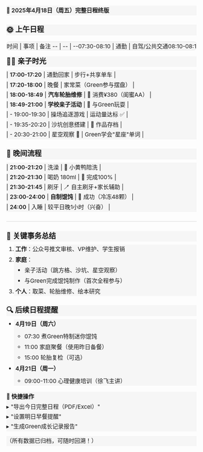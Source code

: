 <html>
<body>
<!--StartFragment--><p style="margin: 0px 0px 0.75rem; padding: 0px; border: 0px; font: 400 15px / 1.75 -apple-system, BlinkMacSystemFont, &quot;Segoe UI&quot;, &quot;PingFang SC&quot;, Roboto, Ubuntu, &quot;Helvetica Neue&quot;, Helvetica, Arial, &quot;Hiragino Sans GB&quot;, &quot;Microsoft YaHei UI&quot;, &quot;Microsoft YaHei&quot;, &quot;Source Han Sans CN&quot;, sans-serif; vertical-align: baseline; word-break: break-word; overflow-wrap: break-word; color: rgba(0, 0, 0, 0.9); letter-spacing: normal; orphans: 2; text-align: start; text-indent: 0px; text-transform: none; widows: 2; word-spacing: 0px; -webkit-text-stroke-width: 0px; white-space: normal; background-color: rgb(246, 246, 246); text-decoration-thickness: initial; text-decoration-style: initial; text-decoration-color: initial;"><strong style="margin: 0px; padding: 0px; border: 0px; font-style: inherit; font-variant: inherit; font-weight: 600; font-stretch: inherit; font-size: inherit; line-height: inherit; font-optical-sizing: inherit; font-size-adjust: inherit; font-kerning: inherit; font-feature-settings: inherit; font-variation-settings: inherit; font-family: -apple-system, BlinkMacSystemFont, &quot;Segoe UI&quot;, &quot;PingFang SC&quot;, &quot;Microsoft YaHei&quot;; vertical-align: baseline;">📅 2025年4月18日（周五）完整日程终版</strong>​</p><h3 style="margin: 1.5rem 0px 0.5rem; padding: 0px; border: 0px; font: 600 1.1875rem / 1.5 -apple-system, BlinkMacSystemFont, &quot;Segoe UI&quot;, &quot;PingFang SC&quot;, Roboto, Ubuntu, &quot;Helvetica Neue&quot;, Helvetica, Arial, &quot;Hiragino Sans GB&quot;, &quot;Microsoft YaHei UI&quot;, &quot;Microsoft YaHei&quot;, &quot;Source Han Sans CN&quot;, sans-serif; vertical-align: baseline; color: rgba(0, 0, 0, 0.9); letter-spacing: normal; orphans: 2; text-align: start; text-indent: 0px; text-transform: none; widows: 2; word-spacing: 0px; -webkit-text-stroke-width: 0px; white-space: normal; background-color: rgb(246, 246, 246); text-decoration-thickness: initial; text-decoration-style: initial; text-decoration-color: initial;">​<strong style="margin: 0px; padding: 0px; border: 0px; font-style: inherit; font-variant: inherit; font-weight: 600; font-stretch: inherit; font-size: inherit; line-height: inherit; font-optical-sizing: inherit; font-size-adjust: inherit; font-kerning: inherit; font-feature-settings: inherit; font-variation-settings: inherit; font-family: -apple-system, BlinkMacSystemFont, &quot;Segoe UI&quot;, &quot;PingFang SC&quot;, &quot;Microsoft YaHei&quot;; vertical-align: baseline;">🌞 上午日程</strong>​</h3><div class="hyc-common-markdown__table-wrapper" data-has-scroll="false" style="margin: 1rem 0px; padding: 0px; border-width: 1px; border-style: solid; border-color: rgba(0, 0, 0, 0.08); border-image: none 100% / 1 / 0 stretch; font-style: normal; font-variant-ligatures: normal; font-variant-caps: normal; font-variant-numeric: inherit; font-variant-east-asian: inherit; font-variant-alternates: inherit; font-variant-position: inherit; font-variant-emoji: inherit; font-weight: 400; font-stretch: inherit; font-size: 15px; line-height: inherit; font-optical-sizing: inherit; font-size-adjust: inherit; font-kerning: inherit; font-feature-settings: inherit; font-variation-settings: inherit; font-family: -apple-system, BlinkMacSystemFont, &quot;Segoe UI&quot;, &quot;PingFang SC&quot;, &quot;Microsoft YaHei&quot;; vertical-align: baseline; overflow: auto hidden; white-space: nowrap; border-radius: 0.5rem; color: rgba(0, 0, 0, 0.9); letter-spacing: normal; orphans: 2; text-align: start; text-indent: 0px; text-transform: none; widows: 2; word-spacing: 0px; -webkit-text-stroke-width: 0px; background-color: rgb(246, 246, 246); text-decoration-thickness: initial; text-decoration-style: initial; text-decoration-color: initial;">
时间 | 事项 | 备注
-- | -- | --
​07:30-08:10​ | 通勤 | 自驾/公共交通
​08:10-08:15​ | 早餐 | 单位食堂
​08:15-09:00​ | 审核公众号推文（第2篇/周） | ✅ 已完成
​09:00-09:30​ | 准备周六餐食 | 压缩至20分钟完成
​09:30-10:30​ | 处理学生报销及证明材料 | ✅ 归档
​10:30-11:00​ | 机动时间 | 休息/回复邮件

</div><h3 style="margin: 1rem 0px 0.5rem; padding: 0px; border: 0px; font: 600 1.1875rem / 1.5 -apple-system, BlinkMacSystemFont, &quot;Segoe UI&quot;, &quot;PingFang SC&quot;, Roboto, Ubuntu, &quot;Helvetica Neue&quot;, Helvetica, Arial, &quot;Hiragino Sans GB&quot;, &quot;Microsoft YaHei UI&quot;, &quot;Microsoft YaHei&quot;, &quot;Source Han Sans CN&quot;, sans-serif; vertical-align: baseline; color: rgba(0, 0, 0, 0.9); letter-spacing: normal; orphans: 2; text-align: start; text-indent: 0px; text-transform: none; widows: 2; word-spacing: 0px; -webkit-text-stroke-width: 0px; white-space: normal; background-color: rgb(246, 246, 246); text-decoration-thickness: initial; text-decoration-style: initial; text-decoration-color: initial;">​<strong style="margin: 0px; padding: 0px; border: 0px; font-style: inherit; font-variant: inherit; font-weight: 600; font-stretch: inherit; font-size: inherit; line-height: inherit; font-optical-sizing: inherit; font-size-adjust: inherit; font-kerning: inherit; font-feature-settings: inherit; font-variation-settings: inherit; font-family: -apple-system, BlinkMacSystemFont, &quot;Segoe UI&quot;, &quot;PingFang SC&quot;, &quot;Microsoft YaHei&quot;; vertical-align: baseline;">👩👧 亲子时光</strong>​</h3><p style="margin: 0.5rem 0px 0.75rem; padding: 0px; border: 0px; font: 400 15px / 1.75 -apple-system, BlinkMacSystemFont, &quot;Segoe UI&quot;, &quot;PingFang SC&quot;, Roboto, Ubuntu, &quot;Helvetica Neue&quot;, Helvetica, Arial, &quot;Hiragino Sans GB&quot;, &quot;Microsoft YaHei UI&quot;, &quot;Microsoft YaHei&quot;, &quot;Source Han Sans CN&quot;, sans-serif; vertical-align: baseline; word-break: break-word; overflow-wrap: break-word; color: rgba(0, 0, 0, 0.9); letter-spacing: normal; orphans: 2; text-align: start; text-indent: 0px; text-transform: none; widows: 2; word-spacing: 0px; -webkit-text-stroke-width: 0px; white-space: normal; background-color: rgb(246, 246, 246); text-decoration-thickness: initial; text-decoration-style: initial; text-decoration-color: initial;">| ​<strong style="margin: 0px; padding: 0px; border: 0px; font-style: inherit; font-variant: inherit; font-weight: 600; font-stretch: inherit; font-size: inherit; line-height: inherit; font-optical-sizing: inherit; font-size-adjust: inherit; font-kerning: inherit; font-feature-settings: inherit; font-variation-settings: inherit; font-family: -apple-system, BlinkMacSystemFont, &quot;Segoe UI&quot;, &quot;PingFang SC&quot;, &quot;Microsoft YaHei&quot;; vertical-align: baseline;">17:00-17:20</strong>​ | 通勤回家 | 步行+共享单车 |<br>| ​<strong style="margin: 0px; padding: 0px; border: 0px; font-style: inherit; font-variant: inherit; font-weight: 600; font-stretch: inherit; font-size: inherit; line-height: inherit; font-optical-sizing: inherit; font-size-adjust: inherit; font-kerning: inherit; font-feature-settings: inherit; font-variation-settings: inherit; font-family: -apple-system, BlinkMacSystemFont, &quot;Segoe UI&quot;, &quot;PingFang SC&quot;, &quot;Microsoft YaHei&quot;; vertical-align: baseline;">17:20-18:00</strong>​ | 晚餐 | 家常菜（Green参与摆盘） |<br>| ​<strong style="margin: 0px; padding: 0px; border: 0px; font-style: inherit; font-variant: inherit; font-weight: 600; font-stretch: inherit; font-size: inherit; line-height: inherit; font-optical-sizing: inherit; font-size-adjust: inherit; font-kerning: inherit; font-feature-settings: inherit; font-variation-settings: inherit; font-family: -apple-system, BlinkMacSystemFont, &quot;Segoe UI&quot;, &quot;PingFang SC&quot;, &quot;Microsoft YaHei&quot;; vertical-align: baseline;">18:00-18:49</strong>​ | ​<strong style="margin: 0px; padding: 0px; border: 0px; font-style: inherit; font-variant: inherit; font-weight: 600; font-stretch: inherit; font-size: inherit; line-height: inherit; font-optical-sizing: inherit; font-size-adjust: inherit; font-kerning: inherit; font-feature-settings: inherit; font-variation-settings: inherit; font-family: -apple-system, BlinkMacSystemFont, &quot;Segoe UI&quot;, &quot;PingFang SC&quot;, &quot;Microsoft YaHei&quot;; vertical-align: baseline;">汽车轮胎维修</strong>​ | 🔧 消费¥380（闺蜜AA） |<br>| ​<strong style="margin: 0px; padding: 0px; border: 0px; font-style: inherit; font-variant: inherit; font-weight: 600; font-stretch: inherit; font-size: inherit; line-height: inherit; font-optical-sizing: inherit; font-size-adjust: inherit; font-kerning: inherit; font-feature-settings: inherit; font-variation-settings: inherit; font-family: -apple-system, BlinkMacSystemFont, &quot;Segoe UI&quot;, &quot;PingFang SC&quot;, &quot;Microsoft YaHei&quot;; vertical-align: baseline;">18:49-21:00</strong>​ | ​<strong style="margin: 0px; padding: 0px; border: 0px; font-style: inherit; font-variant: inherit; font-weight: 600; font-stretch: inherit; font-size: inherit; line-height: inherit; font-optical-sizing: inherit; font-size-adjust: inherit; font-kerning: inherit; font-feature-settings: inherit; font-variation-settings: inherit; font-family: -apple-system, BlinkMacSystemFont, &quot;Segoe UI&quot;, &quot;PingFang SC&quot;, &quot;Microsoft YaHei&quot;; vertical-align: baseline;">学校亲子活动</strong>​ | 👧 与Green玩耍 |<br>| - 19:00-19:30 | 操场追逐游戏 | 运动量达标 ✅ |<br>| - 19:35-20:20 | 沙坑创意搭建 | 📸 作品存档 |<br>| - 20:30-21:00 | 星空观察 🌠 | Green学会"星座"单词 |</p><h3 style="margin: 1.5rem 0px 0.5rem; padding: 0px; border: 0px; font: 600 1.1875rem / 1.5 -apple-system, BlinkMacSystemFont, &quot;Segoe UI&quot;, &quot;PingFang SC&quot;, Roboto, Ubuntu, &quot;Helvetica Neue&quot;, Helvetica, Arial, &quot;Hiragino Sans GB&quot;, &quot;Microsoft YaHei UI&quot;, &quot;Microsoft YaHei&quot;, &quot;Source Han Sans CN&quot;, sans-serif; vertical-align: baseline; color: rgba(0, 0, 0, 0.9); letter-spacing: normal; orphans: 2; text-align: start; text-indent: 0px; text-transform: none; widows: 2; word-spacing: 0px; -webkit-text-stroke-width: 0px; white-space: normal; background-color: rgb(246, 246, 246); text-decoration-thickness: initial; text-decoration-style: initial; text-decoration-color: initial;">​<strong style="margin: 0px; padding: 0px; border: 0px; font-style: inherit; font-variant: inherit; font-weight: 600; font-stretch: inherit; font-size: inherit; line-height: inherit; font-optical-sizing: inherit; font-size-adjust: inherit; font-kerning: inherit; font-feature-settings: inherit; font-variation-settings: inherit; font-family: -apple-system, BlinkMacSystemFont, &quot;Segoe UI&quot;, &quot;PingFang SC&quot;, &quot;Microsoft YaHei&quot;; vertical-align: baseline;">🌙 晚间流程</strong>​</h3><p style="margin: 0.5rem 0px 0.75rem; padding: 0px; border: 0px; font: 400 15px / 1.75 -apple-system, BlinkMacSystemFont, &quot;Segoe UI&quot;, &quot;PingFang SC&quot;, Roboto, Ubuntu, &quot;Helvetica Neue&quot;, Helvetica, Arial, &quot;Hiragino Sans GB&quot;, &quot;Microsoft YaHei UI&quot;, &quot;Microsoft YaHei&quot;, &quot;Source Han Sans CN&quot;, sans-serif; vertical-align: baseline; word-break: break-word; overflow-wrap: break-word; color: rgba(0, 0, 0, 0.9); letter-spacing: normal; orphans: 2; text-align: start; text-indent: 0px; text-transform: none; widows: 2; word-spacing: 0px; -webkit-text-stroke-width: 0px; white-space: normal; background-color: rgb(246, 246, 246); text-decoration-thickness: initial; text-decoration-style: initial; text-decoration-color: initial;">| ​<strong style="margin: 0px; padding: 0px; border: 0px; font-style: inherit; font-variant: inherit; font-weight: 600; font-stretch: inherit; font-size: inherit; line-height: inherit; font-optical-sizing: inherit; font-size-adjust: inherit; font-kerning: inherit; font-feature-settings: inherit; font-variation-settings: inherit; font-family: -apple-system, BlinkMacSystemFont, &quot;Segoe UI&quot;, &quot;PingFang SC&quot;, &quot;Microsoft YaHei&quot;; vertical-align: baseline;">21:00-21:20</strong>​ | 洗澡 | 🛁 小黄鸭陪洗 |<br>| ​<strong style="margin: 0px; padding: 0px; border: 0px; font-style: inherit; font-variant: inherit; font-weight: 600; font-stretch: inherit; font-size: inherit; line-height: inherit; font-optical-sizing: inherit; font-size-adjust: inherit; font-kerning: inherit; font-feature-settings: inherit; font-variation-settings: inherit; font-family: -apple-system, BlinkMacSystemFont, &quot;Segoe UI&quot;, &quot;PingFang SC&quot;, &quot;Microsoft YaHei&quot;; vertical-align: baseline;">21:20-21:30</strong>​ | 喝奶 180ml | 🥛 完成100% |<br>| ​<strong style="margin: 0px; padding: 0px; border: 0px; font-style: inherit; font-variant: inherit; font-weight: 600; font-stretch: inherit; font-size: inherit; line-height: inherit; font-optical-sizing: inherit; font-size-adjust: inherit; font-kerning: inherit; font-feature-settings: inherit; font-variation-settings: inherit; font-family: -apple-system, BlinkMacSystemFont, &quot;Segoe UI&quot;, &quot;PingFang SC&quot;, &quot;Microsoft YaHei&quot;; vertical-align: baseline;">21:30-21:45</strong>​ | 刷牙 | 🪥 自主刷牙+家长辅助 |<br>| ​<strong style="margin: 0px; padding: 0px; border: 0px; font-style: inherit; font-variant: inherit; font-weight: 600; font-stretch: inherit; font-size: inherit; line-height: inherit; font-optical-sizing: inherit; font-size-adjust: inherit; font-kerning: inherit; font-feature-settings: inherit; font-variation-settings: inherit; font-family: -apple-system, BlinkMacSystemFont, &quot;Segoe UI&quot;, &quot;PingFang SC&quot;, &quot;Microsoft YaHei&quot;; vertical-align: baseline;">23:00-24:00</strong>​ | ​<strong style="margin: 0px; padding: 0px; border: 0px; font-style: inherit; font-variant: inherit; font-weight: 600; font-stretch: inherit; font-size: inherit; line-height: inherit; font-optical-sizing: inherit; font-size-adjust: inherit; font-kerning: inherit; font-feature-settings: inherit; font-variation-settings: inherit; font-family: -apple-system, BlinkMacSystemFont, &quot;Segoe UI&quot;, &quot;PingFang SC&quot;, &quot;Microsoft YaHei&quot;; vertical-align: baseline;">自制馄饨</strong>​ | 🥟 成功（冷冻48颗） |<br>| ​<strong style="margin: 0px; padding: 0px; border: 0px; font-style: inherit; font-variant: inherit; font-weight: 600; font-stretch: inherit; font-size: inherit; line-height: inherit; font-optical-sizing: inherit; font-size-adjust: inherit; font-kerning: inherit; font-feature-settings: inherit; font-variation-settings: inherit; font-family: -apple-system, BlinkMacSystemFont, &quot;Segoe UI&quot;, &quot;PingFang SC&quot;, &quot;Microsoft YaHei&quot;; vertical-align: baseline;">24:00</strong>​ | 入睡 | 较平日晚1小时（兴奋） |</p><hr style="margin: 1.5rem 0px; border-color: unset; border-style: solid; border-width: 1px 0px 0px; border-image: none 100% / 1 / 0 stretch; background: none rgb(246, 246, 246); color: rgba(0, 0, 0, 0.1); font-family: -apple-system, BlinkMacSystemFont, &quot;Segoe UI&quot;, &quot;PingFang SC&quot;, &quot;Microsoft YaHei&quot;; font-size: 15px; font-style: normal; font-variant-ligatures: normal; font-variant-caps: normal; font-weight: 400; letter-spacing: normal; orphans: 2; text-align: start; text-indent: 0px; text-transform: none; widows: 2; word-spacing: 0px; -webkit-text-stroke-width: 0px; white-space: normal; text-decoration-thickness: initial; text-decoration-style: initial; text-decoration-color: initial;"><h3 style="margin: 1rem 0px 0.5rem; padding: 0px; border: 0px; font: 600 1.1875rem / 1.5 -apple-system, BlinkMacSystemFont, &quot;Segoe UI&quot;, &quot;PingFang SC&quot;, Roboto, Ubuntu, &quot;Helvetica Neue&quot;, Helvetica, Arial, &quot;Hiragino Sans GB&quot;, &quot;Microsoft YaHei UI&quot;, &quot;Microsoft YaHei&quot;, &quot;Source Han Sans CN&quot;, sans-serif; vertical-align: baseline; color: rgba(0, 0, 0, 0.9); letter-spacing: normal; orphans: 2; text-align: start; text-indent: 0px; text-transform: none; widows: 2; word-spacing: 0px; -webkit-text-stroke-width: 0px; white-space: normal; background-color: rgb(246, 246, 246); text-decoration-thickness: initial; text-decoration-style: initial; text-decoration-color: initial;">​<strong style="margin: 0px; padding: 0px; border: 0px; font-style: inherit; font-variant: inherit; font-weight: 600; font-stretch: inherit; font-size: inherit; line-height: inherit; font-optical-sizing: inherit; font-size-adjust: inherit; font-kerning: inherit; font-feature-settings: inherit; font-variation-settings: inherit; font-family: -apple-system, BlinkMacSystemFont, &quot;Segoe UI&quot;, &quot;PingFang SC&quot;, &quot;Microsoft YaHei&quot;; vertical-align: baseline;">📌 关键事务总结</strong>​</h3><ol style="margin: 0.5rem 0px 1rem 1.25rem; padding: 0px; border: 0px; font-style: normal; font-variant-ligatures: normal; font-variant-caps: normal; font-variant-numeric: inherit; font-variant-east-asian: inherit; font-variant-alternates: inherit; font-variant-position: inherit; font-variant-emoji: inherit; font-weight: 400; font-stretch: inherit; font-size: 15px; line-height: inherit; font-optical-sizing: inherit; font-size-adjust: inherit; font-kerning: inherit; font-feature-settings: inherit; font-variation-settings: inherit; font-family: -apple-system, BlinkMacSystemFont, &quot;Segoe UI&quot;, &quot;PingFang SC&quot;, &quot;Microsoft YaHei&quot;; vertical-align: baseline; list-style: decimal; color: rgba(0, 0, 0, 0.9); letter-spacing: normal; orphans: 2; text-align: start; text-indent: 0px; text-transform: none; widows: 2; word-spacing: 0px; -webkit-text-stroke-width: 0px; white-space: normal; background-color: rgb(246, 246, 246); text-decoration-thickness: initial; text-decoration-style: initial; text-decoration-color: initial;"><li style="margin: 0px 0px 0.25rem 0.25rem; padding: 0px; border: 0px; font-style: inherit; font-variant: inherit; font-weight: 400; font-stretch: inherit; font-size: 0.9375rem; line-height: 1.6; font-optical-sizing: inherit; font-size-adjust: inherit; font-kerning: inherit; font-feature-settings: inherit; font-variation-settings: inherit; font-family: -apple-system, BlinkMacSystemFont, &quot;Segoe UI&quot;, &quot;PingFang SC&quot;, &quot;Microsoft YaHei&quot;; vertical-align: baseline; word-break: break-word; overflow-wrap: break-word;">​<strong style="margin: 0px; padding: 0px; border: 0px; font-style: inherit; font-variant: inherit; font-weight: 600; font-stretch: inherit; font-size: inherit; line-height: inherit; font-optical-sizing: inherit; font-size-adjust: inherit; font-kerning: inherit; font-feature-settings: inherit; font-variation-settings: inherit; font-family: -apple-system, BlinkMacSystemFont, &quot;Segoe UI&quot;, &quot;PingFang SC&quot;, &quot;Microsoft YaHei&quot;; vertical-align: baseline;">工作</strong>​：公众号推文审核、VP维护、学生报销</li><li style="margin: 0px 0px 0.25rem 0.25rem; padding: 0px; border: 0px; font-style: inherit; font-variant: inherit; font-weight: 400; font-stretch: inherit; font-size: 0.9375rem; line-height: 1.6; font-optical-sizing: inherit; font-size-adjust: inherit; font-kerning: inherit; font-feature-settings: inherit; font-variation-settings: inherit; font-family: -apple-system, BlinkMacSystemFont, &quot;Segoe UI&quot;, &quot;PingFang SC&quot;, &quot;Microsoft YaHei&quot;; vertical-align: baseline; word-break: break-word; overflow-wrap: break-word;">​<strong style="margin: 0px; padding: 0px; border: 0px; font-style: inherit; font-variant: inherit; font-weight: 600; font-stretch: inherit; font-size: inherit; line-height: inherit; font-optical-sizing: inherit; font-size-adjust: inherit; font-kerning: inherit; font-feature-settings: inherit; font-variation-settings: inherit; font-family: -apple-system, BlinkMacSystemFont, &quot;Segoe UI&quot;, &quot;PingFang SC&quot;, &quot;Microsoft YaHei&quot;; vertical-align: baseline;">家庭</strong>​：<ul style="margin: 0.25rem 0px 0.25rem 1.25rem; padding: 0px; border: 0px; font-style: inherit; font-variant: inherit; font-weight: inherit; font-stretch: inherit; font-size: inherit; line-height: inherit; font-optical-sizing: inherit; font-size-adjust: inherit; font-kerning: inherit; font-feature-settings: inherit; font-variation-settings: inherit; font-family: -apple-system, BlinkMacSystemFont, &quot;Segoe UI&quot;, &quot;PingFang SC&quot;, &quot;Microsoft YaHei&quot;; vertical-align: baseline; list-style: disc;"><li style="margin: 0px 0px 0.25rem 0.25rem; padding: 0px; border: 0px; font-style: inherit; font-variant: inherit; font-weight: 400; font-stretch: inherit; font-size: 0.9375rem; line-height: 1.6; font-optical-sizing: inherit; font-size-adjust: inherit; font-kerning: inherit; font-feature-settings: inherit; font-variation-settings: inherit; font-family: -apple-system, BlinkMacSystemFont, &quot;Segoe UI&quot;, &quot;PingFang SC&quot;, &quot;Microsoft YaHei&quot;; vertical-align: baseline; word-break: break-word; overflow-wrap: break-word; box-sizing: border-box;">亲子活动（跳方格、沙坑、星空观察）</li><li style="margin: 0px 0px 0px 0.25rem; padding: 0px; border: 0px; font-style: inherit; font-variant: inherit; font-weight: 400; font-stretch: inherit; font-size: 0.9375rem; line-height: 1.6; font-optical-sizing: inherit; font-size-adjust: inherit; font-kerning: inherit; font-feature-settings: inherit; font-variation-settings: inherit; font-family: -apple-system, BlinkMacSystemFont, &quot;Segoe UI&quot;, &quot;PingFang SC&quot;, &quot;Microsoft YaHei&quot;; vertical-align: baseline; word-break: break-word; overflow-wrap: break-word; box-sizing: border-box;">与Green完成馄饨制作（首次全程参与）</li></ul></li><li style="margin: 0px 0px 0px 0.25rem; padding: 0px; border: 0px; font-style: inherit; font-variant: inherit; font-weight: 400; font-stretch: inherit; font-size: 0.9375rem; line-height: 1.6; font-optical-sizing: inherit; font-size-adjust: inherit; font-kerning: inherit; font-feature-settings: inherit; font-variation-settings: inherit; font-family: -apple-system, BlinkMacSystemFont, &quot;Segoe UI&quot;, &quot;PingFang SC&quot;, &quot;Microsoft YaHei&quot;; vertical-align: baseline; word-break: break-word; overflow-wrap: break-word;">​<strong style="margin: 0px; padding: 0px; border: 0px; font-style: inherit; font-variant: inherit; font-weight: 600; font-stretch: inherit; font-size: inherit; line-height: inherit; font-optical-sizing: inherit; font-size-adjust: inherit; font-kerning: inherit; font-feature-settings: inherit; font-variation-settings: inherit; font-family: -apple-system, BlinkMacSystemFont, &quot;Segoe UI&quot;, &quot;PingFang SC&quot;, &quot;Microsoft YaHei&quot;; vertical-align: baseline;">个人</strong>​：取菜、轮胎维修、绘本研究</li></ol><h3 style="margin: 1.5rem 0px 0.5rem; padding: 0px; border: 0px; font: 600 1.1875rem / 1.5 -apple-system, BlinkMacSystemFont, &quot;Segoe UI&quot;, &quot;PingFang SC&quot;, Roboto, Ubuntu, &quot;Helvetica Neue&quot;, Helvetica, Arial, &quot;Hiragino Sans GB&quot;, &quot;Microsoft YaHei UI&quot;, &quot;Microsoft YaHei&quot;, &quot;Source Han Sans CN&quot;, sans-serif; vertical-align: baseline; color: rgba(0, 0, 0, 0.9); letter-spacing: normal; orphans: 2; text-align: start; text-indent: 0px; text-transform: none; widows: 2; word-spacing: 0px; -webkit-text-stroke-width: 0px; white-space: normal; background-color: rgb(246, 246, 246); text-decoration-thickness: initial; text-decoration-style: initial; text-decoration-color: initial;">​<strong style="margin: 0px; padding: 0px; border: 0px; font-style: inherit; font-variant: inherit; font-weight: 600; font-stretch: inherit; font-size: inherit; line-height: inherit; font-optical-sizing: inherit; font-size-adjust: inherit; font-kerning: inherit; font-feature-settings: inherit; font-variation-settings: inherit; font-family: -apple-system, BlinkMacSystemFont, &quot;Segoe UI&quot;, &quot;PingFang SC&quot;, &quot;Microsoft YaHei&quot;; vertical-align: baseline;">🔍 后续日程提醒</strong>​</h3><ul style="margin: 0.5rem 0px 1rem 1.25rem; padding: 0px; border: 0px; font-style: normal; font-variant-ligatures: normal; font-variant-caps: normal; font-variant-numeric: inherit; font-variant-east-asian: inherit; font-variant-alternates: inherit; font-variant-position: inherit; font-variant-emoji: inherit; font-weight: 400; font-stretch: inherit; font-size: 15px; line-height: inherit; font-optical-sizing: inherit; font-size-adjust: inherit; font-kerning: inherit; font-feature-settings: inherit; font-variation-settings: inherit; font-family: -apple-system, BlinkMacSystemFont, &quot;Segoe UI&quot;, &quot;PingFang SC&quot;, &quot;Microsoft YaHei&quot;; vertical-align: baseline; list-style: disc; color: rgba(0, 0, 0, 0.9); letter-spacing: normal; orphans: 2; text-align: start; text-indent: 0px; text-transform: none; widows: 2; word-spacing: 0px; -webkit-text-stroke-width: 0px; white-space: normal; background-color: rgb(246, 246, 246); text-decoration-thickness: initial; text-decoration-style: initial; text-decoration-color: initial;"><li style="margin: 0px 0px 0.25rem 0.25rem; padding: 0px; border: 0px; font-style: inherit; font-variant: inherit; font-weight: 400; font-stretch: inherit; font-size: 0.9375rem; line-height: 1.6; font-optical-sizing: inherit; font-size-adjust: inherit; font-kerning: inherit; font-feature-settings: inherit; font-variation-settings: inherit; font-family: -apple-system, BlinkMacSystemFont, &quot;Segoe UI&quot;, &quot;PingFang SC&quot;, &quot;Microsoft YaHei&quot;; vertical-align: baseline; word-break: break-word; overflow-wrap: break-word; box-sizing: border-box;"><p style="margin: 0px 0px 0.5rem; padding: 0px; border: 0px; font: 400 0.9375rem / 1.75 -apple-system, BlinkMacSystemFont, &quot;Segoe UI&quot;, &quot;PingFang SC&quot;, Roboto, Ubuntu, &quot;Helvetica Neue&quot;, Helvetica, Arial, &quot;Hiragino Sans GB&quot;, &quot;Microsoft YaHei UI&quot;, &quot;Microsoft YaHei&quot;, &quot;Source Han Sans CN&quot;, sans-serif; vertical-align: baseline; word-break: break-word; overflow-wrap: break-word;">​<strong style="margin: 0px; padding: 0px; border: 0px; font-style: inherit; font-variant: inherit; font-weight: 600; font-stretch: inherit; font-size: inherit; line-height: inherit; font-optical-sizing: inherit; font-size-adjust: inherit; font-kerning: inherit; font-feature-settings: inherit; font-variation-settings: inherit; font-family: -apple-system, BlinkMacSystemFont, &quot;Segoe UI&quot;, &quot;PingFang SC&quot;, &quot;Microsoft YaHei&quot;; vertical-align: baseline;">4月19日（周六）​</strong>​</p><ul style="margin: 0.25rem 0px 0.25rem 1.25rem; padding: 0px; border: 0px; font-style: inherit; font-variant: inherit; font-weight: inherit; font-stretch: inherit; font-size: inherit; line-height: inherit; font-optical-sizing: inherit; font-size-adjust: inherit; font-kerning: inherit; font-feature-settings: inherit; font-variation-settings: inherit; font-family: -apple-system, BlinkMacSystemFont, &quot;Segoe UI&quot;, &quot;PingFang SC&quot;, &quot;Microsoft YaHei&quot;; vertical-align: baseline; list-style: circle;"><li style="margin: 0px 0px 0.25rem 0.25rem; padding: 0px; border: 0px; font-style: inherit; font-variant: inherit; font-weight: 400; font-stretch: inherit; font-size: 0.9375rem; line-height: 1.6; font-optical-sizing: inherit; font-size-adjust: inherit; font-kerning: inherit; font-feature-settings: inherit; font-variation-settings: inherit; font-family: -apple-system, BlinkMacSystemFont, &quot;Segoe UI&quot;, &quot;PingFang SC&quot;, &quot;Microsoft YaHei&quot;; vertical-align: baseline; word-break: break-word; overflow-wrap: break-word; box-sizing: border-box;">07:30 煮Green特制迷你馄饨</li><li style="margin: 0px 0px 0.25rem 0.25rem; padding: 0px; border: 0px; font-style: inherit; font-variant: inherit; font-weight: 400; font-stretch: inherit; font-size: 0.9375rem; line-height: 1.6; font-optical-sizing: inherit; font-size-adjust: inherit; font-kerning: inherit; font-feature-settings: inherit; font-variation-settings: inherit; font-family: -apple-system, BlinkMacSystemFont, &quot;Segoe UI&quot;, &quot;PingFang SC&quot;, &quot;Microsoft YaHei&quot;; vertical-align: baseline; word-break: break-word; overflow-wrap: break-word; box-sizing: border-box;">11:00 家庭聚餐（使用昨日备餐）</li><li style="margin: 0px 0px 0px 0.25rem; padding: 0px; border: 0px; font-style: inherit; font-variant: inherit; font-weight: 400; font-stretch: inherit; font-size: 0.9375rem; line-height: 1.6; font-optical-sizing: inherit; font-size-adjust: inherit; font-kerning: inherit; font-feature-settings: inherit; font-variation-settings: inherit; font-family: -apple-system, BlinkMacSystemFont, &quot;Segoe UI&quot;, &quot;PingFang SC&quot;, &quot;Microsoft YaHei&quot;; vertical-align: baseline; word-break: break-word; overflow-wrap: break-word; box-sizing: border-box;">15:00 轮胎复检（可选）</li></ul></li><li style="margin: 0px 0px 0px 0.25rem; padding: 0px; border: 0px; font-style: inherit; font-variant: inherit; font-weight: 400; font-stretch: inherit; font-size: 0.9375rem; line-height: 1.6; font-optical-sizing: inherit; font-size-adjust: inherit; font-kerning: inherit; font-feature-settings: inherit; font-variation-settings: inherit; font-family: -apple-system, BlinkMacSystemFont, &quot;Segoe UI&quot;, &quot;PingFang SC&quot;, &quot;Microsoft YaHei&quot;; vertical-align: baseline; word-break: break-word; overflow-wrap: break-word; box-sizing: border-box;"><p style="margin: 0px 0px 0.5rem; padding: 0px; border: 0px; font: 400 0.9375rem / 1.75 -apple-system, BlinkMacSystemFont, &quot;Segoe UI&quot;, &quot;PingFang SC&quot;, Roboto, Ubuntu, &quot;Helvetica Neue&quot;, Helvetica, Arial, &quot;Hiragino Sans GB&quot;, &quot;Microsoft YaHei UI&quot;, &quot;Microsoft YaHei&quot;, &quot;Source Han Sans CN&quot;, sans-serif; vertical-align: baseline; word-break: break-word; overflow-wrap: break-word;">​<strong style="margin: 0px; padding: 0px; border: 0px; font-style: inherit; font-variant: inherit; font-weight: 600; font-stretch: inherit; font-size: inherit; line-height: inherit; font-optical-sizing: inherit; font-size-adjust: inherit; font-kerning: inherit; font-feature-settings: inherit; font-variation-settings: inherit; font-family: -apple-system, BlinkMacSystemFont, &quot;Segoe UI&quot;, &quot;PingFang SC&quot;, &quot;Microsoft YaHei&quot;; vertical-align: baseline;">4月21日（周一）​</strong>​</p><ul style="margin: 0.25rem 0px 0.25rem 1.25rem; padding: 0px; border: 0px; font-style: inherit; font-variant: inherit; font-weight: inherit; font-stretch: inherit; font-size: inherit; line-height: inherit; font-optical-sizing: inherit; font-size-adjust: inherit; font-kerning: inherit; font-feature-settings: inherit; font-variation-settings: inherit; font-family: -apple-system, BlinkMacSystemFont, &quot;Segoe UI&quot;, &quot;PingFang SC&quot;, &quot;Microsoft YaHei&quot;; vertical-align: baseline; list-style: circle;"><li style="margin: 0px 0px 0px 0.25rem; padding: 0px; border: 0px; font-style: inherit; font-variant: inherit; font-weight: 400; font-stretch: inherit; font-size: 0.9375rem; line-height: 1.6; font-optical-sizing: inherit; font-size-adjust: inherit; font-kerning: inherit; font-feature-settings: inherit; font-variation-settings: inherit; font-family: -apple-system, BlinkMacSystemFont, &quot;Segoe UI&quot;, &quot;PingFang SC&quot;, &quot;Microsoft YaHei&quot;; vertical-align: baseline; word-break: break-word; overflow-wrap: break-word; box-sizing: border-box;">09:00-11:00 心理健康培训（徐飞主讲）</li></ul></li></ul><p style="margin: 0.5rem 0px 0.75rem; padding: 0px; border: 0px; font: 400 15px / 1.75 -apple-system, BlinkMacSystemFont, &quot;Segoe UI&quot;, &quot;PingFang SC&quot;, Roboto, Ubuntu, &quot;Helvetica Neue&quot;, Helvetica, Arial, &quot;Hiragino Sans GB&quot;, &quot;Microsoft YaHei UI&quot;, &quot;Microsoft YaHei&quot;, &quot;Source Han Sans CN&quot;, sans-serif; vertical-align: baseline; word-break: break-word; overflow-wrap: break-word; color: rgba(0, 0, 0, 0.9); letter-spacing: normal; orphans: 2; text-align: start; text-indent: 0px; text-transform: none; widows: 2; word-spacing: 0px; -webkit-text-stroke-width: 0px; white-space: normal; background-color: rgb(246, 246, 246); text-decoration-thickness: initial; text-decoration-style: initial; text-decoration-color: initial;">​<strong style="margin: 0px; padding: 0px; border: 0px; font-style: inherit; font-variant: inherit; font-weight: 600; font-stretch: inherit; font-size: inherit; line-height: inherit; font-optical-sizing: inherit; font-size-adjust: inherit; font-kerning: inherit; font-feature-settings: inherit; font-variation-settings: inherit; font-family: -apple-system, BlinkMacSystemFont, &quot;Segoe UI&quot;, &quot;PingFang SC&quot;, &quot;Microsoft YaHei&quot;; vertical-align: baseline;">📲 快捷操作</strong>​<br>▸ "导出今日完整日程（PDF/Excel）"<br>▸ "设置明日早餐提醒"<br>▸ "生成Green成长记录报告"</p><p style="margin: 0.5rem 0px 0px; padding: 0px; border: 0px; font: 400 15px / 1.75 -apple-system, BlinkMacSystemFont, &quot;Segoe UI&quot;, &quot;PingFang SC&quot;, Roboto, Ubuntu, &quot;Helvetica Neue&quot;, Helvetica, Arial, &quot;Hiragino Sans GB&quot;, &quot;Microsoft YaHei UI&quot;, &quot;Microsoft YaHei&quot;, &quot;Source Han Sans CN&quot;, sans-serif; vertical-align: baseline; word-break: break-word; overflow-wrap: break-word; color: rgba(0, 0, 0, 0.9); letter-spacing: normal; orphans: 2; text-align: start; text-indent: 0px; text-transform: none; widows: 2; word-spacing: 0px; -webkit-text-stroke-width: 0px; white-space: normal; background-color: rgb(246, 246, 246); text-decoration-thickness: initial; text-decoration-style: initial; text-decoration-color: initial;">（所有数据已归档，可随时回溯！）</p><!--EndFragment-->
</body>
</html>